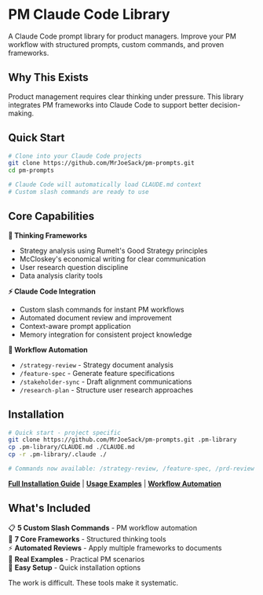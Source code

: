 # PM Claude Code Library

A Claude Code prompt library for product managers. Improve your PM workflow with structured prompts, custom commands, and proven frameworks.

## Why This Exists

Product management requires clear thinking under pressure. This library integrates PM frameworks into Claude Code to support better decision-making.

## Quick Start

```bash
# Clone into your Claude Code projects
git clone https://github.com/MrJoeSack/pm-prompts.git
cd pm-prompts

# Claude Code will automatically load CLAUDE.md context
# Custom slash commands are ready to use
```

## Core Capabilities

**🧠 Thinking Frameworks**
- Strategy analysis using Rumelt's Good Strategy principles
- McCloskey's economical writing for clear communication
- User research question discipline
- Data analysis clarity tools

**⚡ Claude Code Integration** 
- Custom slash commands for instant PM workflows
- Automated document review and improvement
- Context-aware prompt application
- Memory integration for consistent project knowledge

**🔄 Workflow Automation**
- `/strategy-review` - Strategy document analysis
- `/feature-spec` - Generate feature specifications  
- `/stakeholder-sync` - Draft alignment communications
- `/research-plan` - Structure user research approaches

## Installation

```bash
# Quick start - project specific
git clone https://github.com/MrJoeSack/pm-prompts.git .pm-library
cp .pm-library/CLAUDE.md ./CLAUDE.md
cp -r .pm-library/.claude ./

# Commands now available: /strategy-review, /feature-spec, /prd-review
```

**[Full Installation Guide](installation.md)** | **[Usage Examples](usage-examples.md)** | **[Workflow Automation](workflow-automation.md)**

## What's Included

📋 **5 Custom Slash Commands** - PM workflow automation  
🧠 **7 Core Frameworks** - Structured thinking tools  
⚡ **Automated Reviews** - Apply multiple frameworks to documents  
📖 **Real Examples** - Practical PM scenarios  
🔧 **Easy Setup** - Quick installation options

The work is difficult. These tools make it systematic.